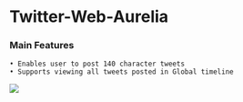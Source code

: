 # Twitter-Web-Aurelia

### Main Features

    • Enables user to post 140 character tweets
    • Supports viewing all tweets posted in Global timeline


<img src="http://res.cloudinary.com/cloud101/image/upload/v1511296825/aurelia/twitter-aurelia2.png"/>

